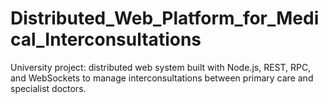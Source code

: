 # Distributed_Web_Platform_for_Medical_Interconsultations
University project: distributed web system built with Node.js, REST, RPC, and WebSockets to manage interconsultations between primary care and specialist doctors.
